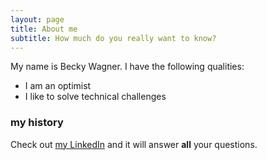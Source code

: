 ```yaml
---
layout: page
title: About me
subtitle: How much do you really want to know?
---
```


My name is Becky Wagner. I have the following qualities:

- I am an optimist
- I like to solve technical challenges

### my history

Check out [my LinkedIn](https://www.linkedin.com/in/becky-wagner-bb356924/) and it will answer **all** your questions.
